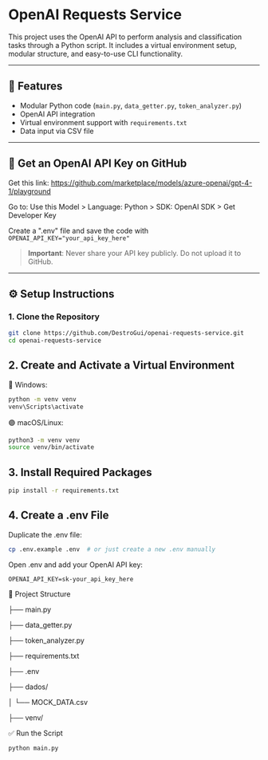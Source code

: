 # OpenAI Requests Service

This project uses the OpenAI API to perform analysis and classification tasks through a Python script. It includes a virtual environment setup, modular structure, and easy-to-use CLI functionality.

---

## 🚀 Features

- Modular Python code (`main.py`, `data_getter.py`, `token_analyzer.py`)
- OpenAI API integration
- Virtual environment support with `requirements.txt`
- Data input via CSV file

---

## 🔑 Get an OpenAI API Key on GitHub

Get this link: https://github.com/marketplace/models/azure-openai/gpt-4-1/playground

Go to: Use this Model > Language: Python > SDK: OpenAI SDK > Get Developer Key

Create a ".env" file and save the code with 
``` OPENAI_API_KEY="your_api_key_here" ```

> **Important**: Never share your API key publicly. Do not upload it to GitHub.

---

## ⚙️ Setup Instructions

### 1. Clone the Repository

```bash
git clone https://github.com/DestroGui/openai-requests-service.git
cd openai-requests-service
```

## 2. Create and Activate a Virtual Environment

🔵 Windows:

```bash
python -m venv venv
venv\Scripts\activate
```
🟣 macOS/Linux:

```bash
python3 -m venv venv
source venv/bin/activate
```

## 3. Install Required Packages

```bash
pip install -r requirements.txt
```

## 4. Create a .env File

Duplicate the .env file:

```bash
cp .env.example .env  # or just create a new .env manually
```

Open .env and add your OpenAI API key:

```OPENAI_API_KEY=sk-your_api_key_here```

📁 Project Structure

├── main.py

├── data_getter.py

├── token_analyzer.py

├── requirements.txt

├── .env

├── dados/

│   └── MOCK_DATA.csv

├── venv/


✅ Run the Script

```
python main.py
```
